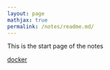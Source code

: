 ```yaml
---
layout: page
mathjax: true
permalink: /notes/readme.md/
---
```


This is the start page of the notes

<a href='productive_tools/docker.md'>docker</a><br>
